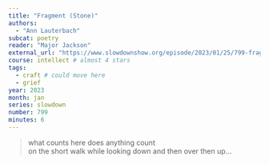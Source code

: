 ```yaml
---
title: "Fragment (Stone)"
authors:
  - "Ann Lauterbach"
subcat: poetry
reader: "Major Jackson"
external_url: "https://www.slowdownshow.org/episode/2023/01/25/799-fragment-stone"
course: intellect # almost 4 stars
tags:
  - craft # could move here
  - grief
year: 2023
month: jan
series: slowdown
number: 799
minutes: 6
---
```


> what counts here does anything count  
on the short walk while looking down and then over then up...

